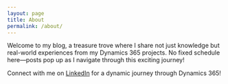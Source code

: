 ```yaml
---
layout: page
title: About
permalink: /about/
---
```

Welcome to my blog, a treasure trove where I share not just knowledge but real-world experiences from my Dynamics 365 projects. 
No fixed schedule here—posts pop up as I navigate through this exciting journey!

Connect with me on [LinkedIn](https://www.linkedin.com/in/magnomgp) for a dynamic journey through Dynamics 365!